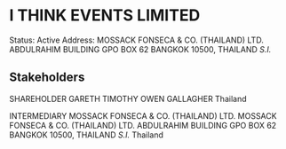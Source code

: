 # I THINK EVENTS LIMITED
Status: Active
Address: MOSSACK FONSECA & CO. (THAILAND) LTD. ABDULRAHIM BUILDING GPO BOX 62 BANGKOK 10500, THAILAND *S.I.*

## Stakeholders
SHAREHOLDER
GARETH TIMOTHY OWEN GALLAGHER
Thailand


INTERMEDIARY
MOSSACK FONSECA & CO. (THAILAND) LTD.
MOSSACK FONSECA & CO. (THAILAND) LTD. ABDULRAHIM BUILDING GPO BOX 62 BANGKOK 10500, THAILAND *S.I.*
Thailand



